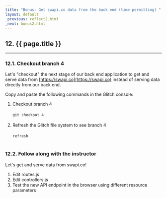 ```yaml
---
title: "Bonus: Get swapi.co data from the back end (time permitting) "
layout: default
_previous: reflect2.html
_next: bonus2.html
---
```


## 12. {{ page.title }}

---

### 12.1. Checkout branch 4

Let's "checkout" the next stage of our back end application to get and serve data from [https://swapi.co](https://swapi.co) instead of serving data directly from our back end.

Copy and paste the following commands in the Glitch console:

1. Checkout branch 4<br><br><code>git checkout 4</code><br><br>
2. Refresh the Glitch file system to see branch 4<br><br><code>refresh</code><br><br>

### 12.2. Follow along with the instructor

Let's get and serve data from swapi.co!

1. Edit routes.js
2. Edit controllers.js
3. Test the new API endpoint in the browser using different resource parameters